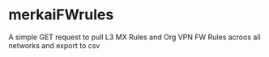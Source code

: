 # merkaiFWrules
A simple GET request to pull L3 MX Rules and Org VPN FW Rules acroos all networks and export to csv

